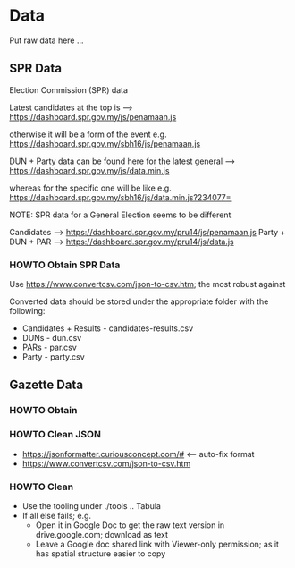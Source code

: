 # Data

Put raw data here ...

## SPR Data

Election Commission (SPR) data 

Latest candidates at the top is --> https://dashboard.spr.gov.my/js/penamaan.js

otherwise it will be a form of the event e.g.  https://dashboard.spr.gov.my/sbh16/js/penamaan.js

DUN + Party data can be found here for the latest general --> https://dashboard.spr.gov.my/js/data.min.js

whereas for the specific one will be like e.g. https://dashboard.spr.gov.my/sbh16/js/data.min.js?234077=

NOTE: SPR data for a General Election seems to be different

Candidates --> https://dashboard.spr.gov.my/pru14/js/penamaan.js
Party + DUN + PAR --> https://dashboard.spr.gov.my/pru14/js/data.js

### HOWTO Obtain SPR Data

Use https://www.convertcsv.com/json-to-csv.htm; the most robust against

Converted data should be stored under the appropriate folder with the following:
- Candidates + Results - candidates-results.csv
- DUNs - dun.csv
- PARs - par.csv
- Party - party.csv


## Gazette Data

### HOWTO Obtain

### HOWTO Clean JSON

- https://jsonformatter.curiousconcept.com/# <-- auto-fix format
- https://www.convertcsv.com/json-to-csv.htm
 
### HOWTO Clean

- Use the tooling under ./tools .. Tabula
- If all else fails; e.g.
  - Open it in Google Doc to get the raw text version in drive.google.com; download as text
  - Leave a Google doc shared link with Viewer-only permission; as it has spatial structure easier to copy
